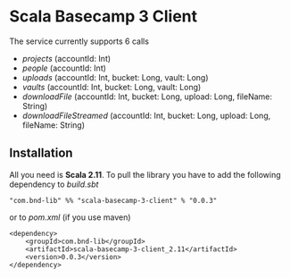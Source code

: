 # Scala Basecamp 3 Client

The service currently supports 6 calls
- *projects* (accountId: Int)
- *people* (accountId: Int)
- *uploads* (accountId: Int, bucket: Long, vault: Long)
- *vaults* (accountId: Int, bucket: Long, vault: Long)
- *downloadFile* (accountId: Int, bucket: Long, upload: Long, fileName: String)
- *downloadFileStreamed* (accountId: Int, bucket: Long, upload: Long, fileName: String)

## Installation

All you need is **Scala 2.11**. To pull the library you have to add the following dependency to *build.sbt*

```
"com.bnd-lib" %% "scala-basecamp-3-client" % "0.0.3"
```

or to *pom.xml* (if you use maven)

```
<dependency>
    <groupId>com.bnd-lib</groupId>
    <artifactId>scala-basecamp-3-client_2.11</artifactId>
    <version>0.0.3</version>
</dependency>
```